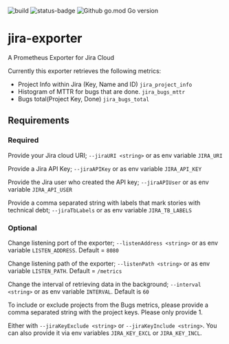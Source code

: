 ![build](https://github.com/Whyeasy/jira-exporter/workflows/build/badge.svg)
![status-badge](https://goreportcard.com/badge/github.com/Whyeasy/jira-exporter)
![Github go.mod Go version](https://img.shields.io/github/go-mod/go-version/Whyeasy/jira-exporter)

# jira-exporter

A Prometheus Exporter for Jira Cloud

Currently this exporter retrieves the following metrics:

- Project Info within Jira (Key, Name and ID) `jira_project_info`
- Histogram of MTTR for bugs that are done. `jira_bugs_mttr`
- Bugs total(Project Key, Done) `jira_bugs_total`

## Requirements

### Required

Provide your Jira cloud URI; `--jiraURI <string>` or as env variable `JIRA_URI`

Provide a Jira API Key; `--jiraAPIKey` or as env variable `JIRA_API_KEY`

Provide the Jira user who created the API key; `--jiraAPIUser` or as env variable `JIRA_API_USER`

Provide a comma separated string with labels that mark stories with technical debt; `--jiraTbLabels` or as env variable `JIRA_TB_LABELS`

### Optional

Change listening port of the exporter; `--listenAddress <string>` or as env variable `LISTEN_ADDRESS`. Default = `8080`

Change listening path of the exporter; `--listenPath <string>` or as env variable `LISTEN_PATH`. Default = `/metrics`

Change the interval of retrieving data in the background; `--interval <string>` or as env variable `INTERVAL`. Default is `60`

To include or exclude projects from the Bugs metrics, please provide a comma separated string with the project keys. Please only provide 1.

Either with `--jiraKeyExclude <string>` or `--jiraKeyInclude <string>`. You can also provide it via env variables `JIRA_KEY_EXCL` or `JIRA_KEY_INCL`.
